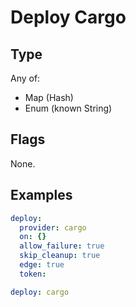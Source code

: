 # Deploy Cargo



## Type

Any of:

* Map (Hash)
* Enum (known String)

## Flags

None.


## Examples

```yaml
deploy:
  provider: cargo
  on: {}
  allow_failure: true
  skip_cleanup: true
  edge: true
  token:
```

```yaml
deploy: cargo

```
